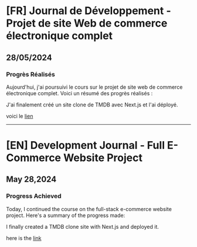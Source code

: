 # [FR] Journal de Développement - Projet de site Web de commerce électronique complet

## 28/05/2024

### Progrès Réalisés

Aujourd'hui, j'ai poursuivi le cours sur le projet de site web de commerce électronique complet. Voici un résumé des progrès réalisés :

J'ai finalement créé un site clone de TMDB avec Next.js et l'ai déployé.

voici le [lien](https://imdb-clone-one-theta.vercel.app/)

---

# [EN] Development Journal - Full E-Commerce Website Project

## May 28,2024

### Progress Achieved

Today, I continued the course on the full-stack e-commerce website project. Here's a summary of the progress made:

I finally created a TMDB clone site with Next.js and deployed it.

here is the [link](https://imdb-clone-one-theta.vercel.app/)
